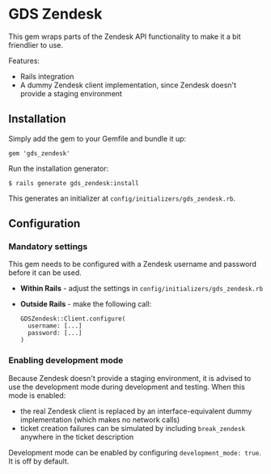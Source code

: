# GDS Zendesk

This gem wraps parts of the Zendesk API functionality to make it a bit friendlier to use.

Features:

* Rails integration
* A dummy Zendesk client implementation, since Zendesk doesn't provide a staging environment

## Installation

Simply add the gem to your Gemfile and bundle it up:

    gem 'gds_zendesk'

Run the installation generator:

    $ rails generate gds_zendesk:install

This generates an initializer at `config/initializers/gds_zendesk.rb`.

## Configuration

### Mandatory settings

This gem needs to be configured with a Zendesk username and password before it can be used.

*  **Within Rails** - adjust the settings in `config/initializers/gds_zendesk.rb`
*  **Outside Rails** - make the following call:
   
   ```
   GDSZendesk::Client.configure(
     username: [...]
     password: [...]
   )
   ```

### Enabling development mode

Because Zendesk doesn't provide a staging environment, it is advised to use the development mode 
during development and testing. When this mode is enabled: 
* the real Zendesk client is replaced by an interface-equivalent dummy implementation (which makes no network calls)
* ticket creation failures can be simulated by including `break_zendesk` anywhere in the ticket description

Development mode can be enabled by configuring `development_mode: true`. It is off by default.


